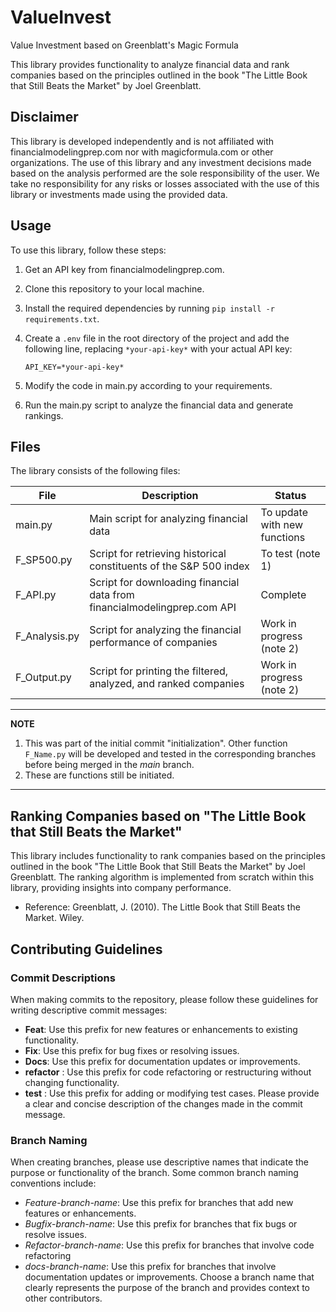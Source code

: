 # ValueInvest
Value Investment based on Greenblatt's Magic Formula

This library provides functionality to analyze financial data and rank companies based on the principles outlined in the book "The Little Book that Still Beats the Market" by Joel Greenblatt.

## Disclaimer

This library is developed independently and is not affiliated with financialmodelingprep.com nor with magicformula.com or other organizations. The use of this library and any investment decisions made based on the analysis performed are the sole responsibility of the user. We take no responsibility for any risks or losses associated with the use of this library or investments made using the provided data.

## Usage

To use this library, follow these steps:

1. Get an API key from financialmodelingprep.com.
2. Clone this repository to your local machine.
3. Install the required dependencies by running `pip install -r requirements.txt`.
4. Create a `.env` file in the root directory of the project and add the following line, replacing `*your-api-key*` with your actual API key:

   ```plaintext
   API_KEY=*your-api-key*

5. Modify the code in main.py according to your requirements.
6. Run the main.py script to analyze the financial data and generate rankings.

## Files

The library consists of the following files:

| File | Description | Status |
| ----------- | ----------- | ----------- |
| main.py | Main script for analyzing financial data | To update with new functions |
| F_SP500.py | Script for retrieving historical constituents of the S&P 500 index | To test (note 1) |
| F_API.py | Script for downloading financial data from financialmodelingprep.com API | Complete|
| F_Analysis.py | Script for analyzing the financial performance of companies | Work in progress (note 2) |
| F_Output.py | Script for printing the filtered, analyzed, and ranked companies | Work in progress (note 2)|

---
**NOTE**

1. This was part of the initial commit "initialization". Other function ```F_Name.py``` will be developed and tested in the corresponding branches before being merged in the *main* branch.
2. These are functions still be initiated.

---
## Ranking Companies based on "The Little Book that Still Beats the Market"

This library includes functionality to rank companies based on the principles outlined in the book "The Little Book that Still Beats the Market" by Joel Greenblatt. The ranking algorithm is implemented from scratch within this library, providing insights into company performance.

* Reference: Greenblatt, J. (2010). The Little Book that Still Beats the Market. Wiley.

## Contributing Guidelines

### Commit Descriptions
When making commits to the repository, please follow these guidelines for writing descriptive commit messages:

- **Feat**: Use this prefix for new features or enhancements to existing functionality.
- **Fix**: Use this prefix for bug fixes or resolving issues.
- **Docs**: Use this prefix for documentation updates or improvements.
- **refactor** : Use this prefix for code refactoring or restructuring without changing functionality.
- **test** : Use this prefix for adding or modifying test cases.
Please provide a clear and concise description of the changes made in the commit message.

### Branch Naming
When creating branches, please use descriptive names that indicate the purpose or functionality of the branch. Some common branch naming conventions include:

- *Feature*-*branch-name*: Use this prefix for branches that add new features or enhancements.
- *Bugfix*-*branch-name*: Use this prefix for branches that fix bugs or resolve issues.
- *Refactor*-*branch-name*: Use this prefix for branches that involve code refactoring 
- *docs*-*branch-name*: Use this prefix for branches that involve documentation updates or improvements.
Choose a branch name that clearly represents the purpose of the branch and provides context to other contributors.
